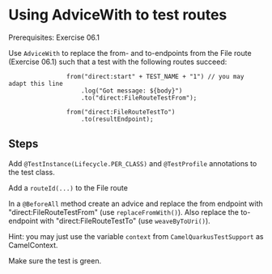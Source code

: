 Using AdviceWith to test routes
===============================

Prerequisites: Exercise 06.1

Use `AdviceWith` to replace the from- and to-endpoints from the File route (Exercise 06.1)
such that a test with the following routes succeed:

```
                from("direct:start" + TEST_NAME + "1") // you may adapt this line
                	.log("Got message: ${body}")
                	.to("direct:FileRouteTestFrom");
                
                from("direct:FileRouteTestTo")
                	.to(resultEndpoint);
```

Steps
-----

Add `@TestInstance(Lifecycle.PER_CLASS)` and `@TestProfile` annotations to the test class.

Add a `routeId(...)` to the File route

In a `@BeforeAll` method create an advice and replace the from endpoint with "direct:FileRouteTestFrom" (use `replaceFromWith()`).
Also replace the to-endpoint with "direct:FileRouteTestTo" (use `weaveByToUri()`).

Hint: you may just use the variable `context` from `CamelQuarkusTestSupport` as CamelContext.

Make sure the test is green.

